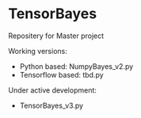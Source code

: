 # TensorBayes
Repositery for Master project

Working versions:

- Python based: NumpyBayes_v2.py
- Tensorflow based: tbd.py


Under active development:

- TensorBayes_v3.py

